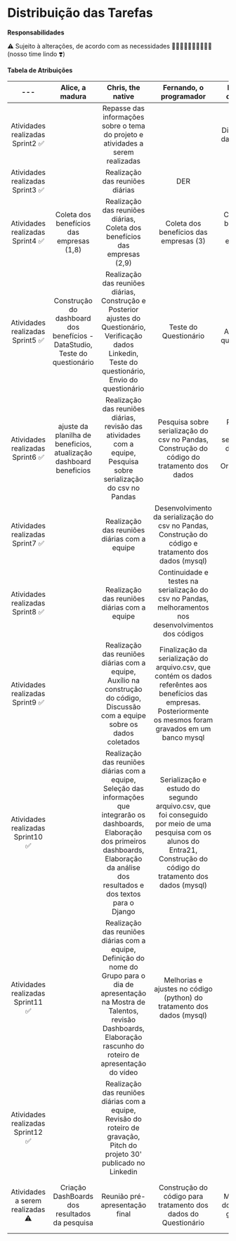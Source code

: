 # Distribuição das Tarefas

**Responsabilidades**

:warning: Sujeito à alterações, de acordo com as necessidades :woman_technologist::man_technologist::woman_technologist::man_technologist::woman_technologist: (nosso time lindo :heavy_heart_exclamation:)

**Tabela de Atribuições**

| --- | Alice, a madura | Chris, the native | Fernando, o programador | Karen, a centrada | Saymon, o resiliente | Tai, a inspiradora |
| :---: | :---: | :---: | :---: | :---: | :---: | :---: |
| Atividades realizadas Sprint2 ✅ | |Repasse das informações sobre o tema do projeto e atividades a serem realizadas | | Distribuição das funções |  |  |
| Atividades realizadas Sprint3 ✅ | |Realização das reuniões diárias | DER | | | |
| Atividades realizadas Sprint4 ✅ | Coleta dos benefícios das empresas (1,8) | Realização das reuniões diárias, Coleta dos benefícios das empresas (2,9) | Coleta dos benefícios das empresas (3) | Coleta dos benefícios das empresas (4,10)| Coleta dos benefícios das empresas (5,11) | Coleta dos benefícios das empresas (6,7) |
| Atividades realizadas Sprint5 ✅ | Construção do dashboard dos benefícios - DataStudio, Teste do questionário | Realização das reuniões diárias, Construção e Posterior ajustes do Questionário, Verificação dados Linkedin, Teste do questionário, Envio do questionário | Teste do Questionário | Teste e Ajustes do questionário | Teste do questionário, Construção do dashboard dos benefícios - Tableau | Teste do questionário |
| Atividades realizadas Sprint6 ✅ |ajuste da planilha de beneficios, atualização dashboard beneficios | Realização das reuniões diárias, revisão das atividades com a equipe, Pesquisa sobre serialização do csv no Pandas | Pesquisa sobre serialização do csv no Pandas, Construção do código do tratamento dos dados | Pesquisa sobre serialização do csv no Pandas, Organização readme | Atualização de dados | |
| Atividades realizadas Sprint7 ✅ | |Realização das reuniões diárias com a equipe |Desenvolvimento da serialização do csv no Pandas, Construção do código e tratamento dos dados (mysql) | |Desenvolvimento de dashboard | |
| Atividades realizadas Sprint8 ✅ | |Realização das reuniões diárias com a equipe |Continuidade e testes na serialização do csv no Pandas, melhoramentos nos desenvolvimentos dos códigos | |Aprendendo e aprimorando conhecimento no DataStudio | |
| Atividades realizadas Sprint9 ✅ | |Realização das reuniões diárias com a equipe, Auxílio na construção do código, Discussão com a equipe sobre os dados coletados |Finalização da serialização do arquivo.csv, que contém os dados referêntes aos benefícios das empresas. Posteriormente os mesmos foram gravados em um banco mysql | |Planejamento de dashboards no DataStudio em conjunto com o grupo | |
| Atividades realizadas Sprint10 ✅| |Realização das reuniões diárias com a equipe, Seleção das informações que integrarão os dashboards, Elaboração dos primeiros dashboards, Elaboração da análise dos resultados e dos textos para o Django |Serialização e estudo do segundo arquivo.csv, que foi conseguido por meio de uma pesquisa com os alunos do Entra21, Construção do código do tratamento dos dados (mysql) | |Análise da fonte de dados, revisão de dashboards | |
| Atividades realizadas Sprint11 ✅| |Realização das reuniões diárias com a equipe, Definição do nome do Grupo para o dia de apresentação na Mostra de Talentos, revisão Dashboards, Elaboração rascunho do roteiro de apresentação do vídeo | Melhorias e ajustes no código (python) do tratamento dos dados (mysql)| |Revisão e ajustes necessários para finalização dos Dashboards, aprimoramento visual | |
| Atividades realizadas Sprint12 ✅| |Realização das reuniões diárias com a equipe, Revisão do roteiro de gravação, Pitch do projeto 30' publicado no Linkedin | | | | |
| Atividades a serem realizadas ⚠ | Criação DashBoards dos resultados da pesquisa| Reunião pré-apresentação final  | Construção do código para tratamento dos dados do Questionário | Montagem do script da gravação | Atualização de novos dados para o dashboard e aprimorar o visual | |
